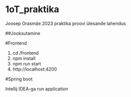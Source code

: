 # 1oT_praktika
Joosep Orasmäe 2023 praktika proovi ülesande lahendus

##Jooksutamine

#Frontend

1. cd /frontend
2. npm install
3. npm run start
4. http://localhost:4200

#Spring boot

Intellij IDEA-ga run application